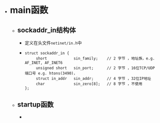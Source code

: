 - # main函数
	- ## sockaddr_in结构体
		- 定义在头文件``netinet/in.h``中
		- ```
		  struct sockaddr_in {
		       short            sin_family;    // 2 字节 ，地址族，e.g. AF_INET, AF_INET6
		       unsigned short   sin_port;      // 2 字节 ，16位TCP/UDP 端口号 e.g. htons(3490)，
		       struct in_addr   sin_addr;      // 4 字节 ，32位IP地址
		       char             sin_zero[8];   // 8 字节 ，不使用
		  };
		  ```
	- ## startup函数
		-